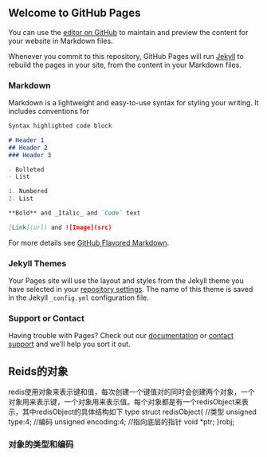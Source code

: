 ## Welcome to GitHub Pages

You can use the [editor on GitHub](https://github.com/caishucun/redis-csc.github.io/edit/gh-pages/index.md) to maintain and preview the content for your website in Markdown files.

Whenever you commit to this repository, GitHub Pages will run [Jekyll](https://jekyllrb.com/) to rebuild the pages in your site, from the content in your Markdown files.

### Markdown

Markdown is a lightweight and easy-to-use syntax for styling your writing. It includes conventions for

```markdown
Syntax highlighted code block

# Header 1
## Header 2
### Header 3

- Bulleted
- List

1. Numbered
2. List

**Bold** and _Italic_ and `Code` text

[Link](url) and ![Image](src)
```

For more details see [GitHub Flavored Markdown](https://guides.github.com/features/mastering-markdown/).

### Jekyll Themes

Your Pages site will use the layout and styles from the Jekyll theme you have selected in your [repository settings](https://github.com/caishucun/redis-csc.github.io/settings). The name of this theme is saved in the Jekyll `_config.yml` configuration file.

### Support or Contact

Having trouble with Pages? Check out our [documentation](https://docs.github.com/categories/github-pages-basics/) or [contact support](https://support.github.com/contact) and we’ll help you sort it out.


## Reids的对象
redis使用对象来表示键和值，每次创建一个键值对的同时会创建两个对象，一个对象用来表示键，一个对象用来表示值。每个对象都是有一个redisObject来表示，其中redisObject的具体结构如下
type struct redisObject{
   //类型
   unsigned type:4;
   //编码
   unsigned encoding:4;
   //指向底层的指针
   void *ptr;
}robj;

### 对象的类型和编码

